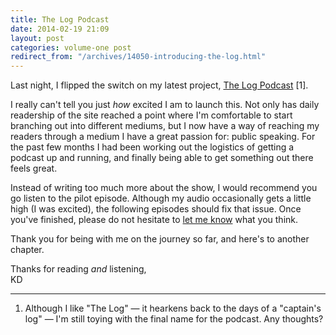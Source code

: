 ```yaml
---
title: The Log Podcast
date: 2014-02-19 21:09
layout: post
categories: volume-one post
redirect_from: "/archives/14050-introducing-the-log.html"
---
```



Last night, I flipped the switch on my latest project, [The Log Podcast](/log) [1].

I really can't tell you just _how_ excited I am to launch this. Not only has daily readership of the site reached a point where I'm comfortable to start branching out into different mediums, but I now have a way of reaching my readers through a medium I have a great passion for: public speaking. For the past few months I had been working out the logistics of getting a podcast up and running, and finally being able to get something out there feels great.

Instead of writing too much more about the show, I would recommend you go listen to the pilot episode. Although my audio occasionally gets a little high (I was excited), the following episodes should fix that issue. Once you've finished, please do not hesitate to [let me know](/colophon) what you think.

Thank you for being with me on the journey so far, and here's to another chapter.

Thanks for reading _and_ listening,<br>
KD

---

1. Although I like "The Log" &mdash; it hearkens back to the days of a "captain's log" &mdash; I'm still toying with the final name for the podcast. Any thoughts?
